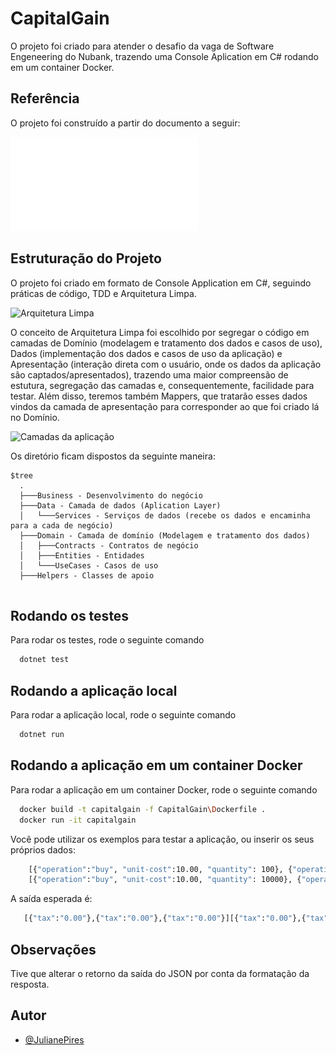 ﻿# CapitalGain

O projeto foi criado para atender o desafio da vaga de Software Engeneering do Nubank, trazendo uma Console Aplication
em C# rodando em um container Docker.

## Referência

O projeto foi construído a partir do documento a seguir:

![Desafio Nubank PDF](./Assets/Code_Challenge__Ganho_de_Capital_ptbr.pdf)

## Estruturação do Projeto

O projeto foi criado em formato de Console Application em C#, seguindo práticas de código, TDD e Arquitetura Limpa.

![Arquitetura Limpa](https://miro.medium.com/v2/resize:fit:1400/1*kr_9fUVjtMI56OlSj2fGMQ.png)

O conceito de Arquitetura Limpa foi escolhido por segregar o código em camadas de Domínio (modelagem e tratamento dos
dados e casos de uso), Dados (implementação dos dados e casos de uso da aplicação) e Apresentação (interação direta com
o usuário, onde os dados da aplicação são captados/apresentados), trazendo uma maior compreensão de estutura, segregação
das camadas e, consequentemente, facilidade para testar. Além disso, teremos também Mappers, que tratarão esses dados
vindos da camada de apresentação para corresponder ao que foi criado lá no Domínio.

![Camadas da aplicação](https://miro.medium.com/v2/resize:fit:640/format:webp/1*E_cnDk6Pdiz5-OjD3nuGPQ.png)

Os diretório ficam dispostos da seguinte maneira:

```shell
$tree
  .
  ├───Business - Desenvolvimento do negócio
  ├───Data - Camada de dados (Aplication Layer)
  │   └───Services - Serviços de dados (recebe os dados e encaminha para a cada de negócio)
  ├───Domain - Camada de domínio (Modelagem e tratamento dos dados)
  │   ├───Contracts - Contratos de negócio
  │   ├───Entities - Entidades
  │   └───UseCases - Casos de uso
  ├───Helpers - Classes de apoio
    
```

## Rodando os testes

Para rodar os testes, rode o seguinte comando

```bash
  dotnet test
```

## Rodando a aplicação local

Para rodar a aplicação local, rode o seguinte comando

```bash
  dotnet run
```

## Rodando a aplicação em um container Docker

Para rodar a aplicação em um container Docker, rode o seguinte comando

```bash
  docker build -t capitalgain -f CapitalGain\Dockerfile .
  docker run -it capitalgain
```

Você pode utilizar os exemplos para testar a aplicação, ou inserir os seus próprios dados:

```bash
    [{"operation":"buy", "unit-cost":10.00, "quantity": 100}, {"operation":"sell", "unit-cost":15.00, "quantity": 50}, {"operation":"sell", "unit-cost":15.00, "quantity": 50}]
    [{"operation":"buy", "unit-cost":10.00, "quantity": 10000}, {"operation":"sell", "unit-cost":20.00, "quantity": 5000}, {"operation":"sell", "unit-cost":5.00, "quantity": 5000}]
```

A saída esperada é:

```bash
   [{"tax":"0.00"},{"tax":"0.00"},{"tax":"0.00"}][{"tax":"0.00"},{"tax":"10000.00"},{"tax":"0.00"}]
```

## Observações

Tive que alterar o retorno da saída do JSON por conta da formatação da resposta.

## Autor

- [@JulianePires](https://www.github.com/JulianePires)
```